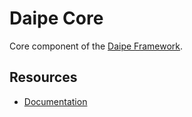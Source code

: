 # Daipe Core

Core component of the [Daipe Framework](https://www.daipe.ai).  

## Resources

* [Documentation](https://docs.daipe.ai/)
